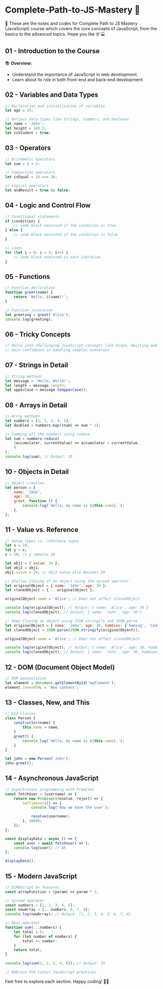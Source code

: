 # Complete-Path-to-JS-Mastery 🚀

🌟 These are the notes and codes for Complete Path to JS Mastery (JavaScript) course which covers the core concepts of JavaScript, from the basics to the advanced topics. Hope you like it! 💻

## 01 - Introduction to the Course

📚 **Overview:**

-   Understand the importance of JavaScript in web development.
-   Learn about its role in both front-end and back-end development.

## 02 - Variables and Data Types

```javascript
// Declaration and initialization of variables
let age = 25;

// Various data types like strings, numbers, and booleans
let name = 'John';
let height = 180.5;
let isStudent = true;
```

## 03 - Operators

```javascript
// Arithmetic operators
let sum = 5 + 3;

// Comparison operators
let isEqual = 10 === 10;

// Logical operators
let andResult = true && false;
```

## 04 - Logic and Control Flow

```javascript
// Conditional statements
if (condition) {
	// code block executed if the condition is true
} else {
	// code block executed if the condition is false
}

// Loops
for (let i = 0; i < 5; i++) {
	// code block executed in each iteration
}
```

## 05 - Functions

```javascript
// Function declaration
function greet(name) {
	return `Hello, ${name}!`;
}

// Function invocation
let greeting = greet('Alice');
console.log(greeting);
```

## 06 - Tricky Concepts

```javascript
// Delve into challenging JavaScript concepts like Scope, Hoisting and Closures
// Gain confidence in handling complex scenarios
```

## 07 - Strings in Detail

```javascript
// String methods
let message = 'Hello, World!';
let length = message.length;
let upperCase = message.toUpperCase();
```

## 08 - Arrays in Detail

```javascript
// Array methods
let numbers = [1, 2, 3, 4, 5];
let doubled = numbers.map((num) => num * 2);

// Summing all the numbers using reduce
let sum = numbers.reduce(
	(accumulator, currentValue) => accumulator + currentValue,
	0
);
console.log(sum); // Output: 15
```

## 10 - Objects in Detail

```javascript
// Object creation
let person = {
	name: 'John',
	age: 30,
	greet: function () {
		console.log(`Hello, my name is ${this.name}.`);
	},
};
```

## 11 - Value vs. Reference

```javascript
// Value types vs. reference types
let x = 10;
let y = x;
x = 20; // y remains 10

let obj1 = { value: 10 };
let obj2 = obj1;
obj1.value = 20; // obj2.value also becomes 20

// Shallow Cloning of an object using the spread operator
let originalObject = { name: 'John', age: 30 };
let clonedObject = { ...originalObject };

originalObject.name = 'Alice'; // Does not affect clonedObject

console.log(originalObject); // Output: { name: 'Alice', age: 30 }
console.log(clonedObject); // Output: { name: 'John', age: 30 }

// Deep Cloning an object using JSON.stringify and JSON.parse
let originalObject = { name: 'John', age: 30, hobbies: {'Gaming', 'Coding', 'Football'}};
let clonedObject = JSON.parse(JSON.stringify(originalObject));

originalObject.name = 'Alice'; // Does not affect clonedObject

console.log(originalObject); // Output: { name: 'Alice', age: 30, hobbies: {'Gaming', 'Coding', 'Football'}
console.log(clonedObject); // Output: { name: 'John', age: 30, hobbies: {'Gaming', 'Coding', 'Football'}
```

## 12 - DOM (Document Object Model)

```javascript
// DOM manipulation
let element = document.getElementById('myElement');
element.innerHTML = 'New content';
```

## 13 - Classes, New, and This

```javascript
// ES6 classes
class Person {
	constructor(name) {
		this.name = name;
	}
	greet() {
		console.log(`Hello, my name is ${this.name}.`);
	}
}

let john = new Person('John');
john.greet();
```

## 14 - Asynchronous JavaScript

```javascript
// Asynchronous programming with Promises
const fetchUser = (username) => {
	return new Promise((resolve, reject) => {
		setTimeout(() => {
			console.log('Now we have the user');

			resolve(username);
		}, 2000);
	});
};

const displayData = async () => {
	const user = await fetchUser('AK');
	console.log(user); // AK
};

displayData();
```

## 15 - Modern JavaScript

```javascript
// ECMAScript 6+ features
const arrowFunction = (param) => param * 2;

// Spread operator
const numbers = [1, 2, 3, 4, 5];
const newArray = [...numbers, 6, 7, 8];
console.log(newArray); // Output: [1, 2, 3, 4, 5, 6, 7, 8]

// Rest operator
function sum(...numbers) {
	let total = 0;
	for (let number of numbers) {
		total += number;
	}
	return total;
}

console.log(sum(1, 2, 3, 4, 5)); // Output: 15

// Embrace the latest JavaScript practices
```

Feel free to explore each section. Happy coding! 🚀🌈
